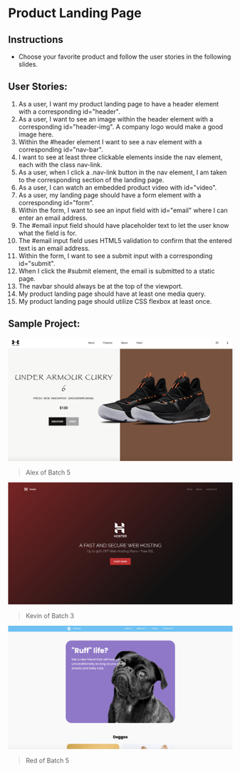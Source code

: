 # Product Landing Page

  ## Instructions
  - Choose your favorite product and follow the user stories in the following slides.

  ## User Stories:
  1. As a user, I want my product landing page to have a header element with a corresponding id="header".
  2. As a user, I want to see an image within the header element with a corresponding id="header-img". A company logo would make a good image here.
  3. Within the #header element I want to see a nav element with a corresponding id="nav-bar".
  4. I want to see at least three clickable elements inside the nav element, each with the class nav-link.
  5. As a user, when I click a .nav-link button in the nav element, I am taken to the corresponding section of the landing page.
  6. As a user, I can watch an embedded product video with id="video".
  7. As a user, my landing page should have a form element with a corresponding id="form".
  8. Within the form, I want to see an input field with id="email" where I can enter an email address.
  9. The #email input field should have placeholder text to let the user know what the field is for.
  10. The #email input field uses HTML5 validation to confirm that the entered text is an email address.
  11.  Within the form, I want to see a submit input with a corresponding id="submit".
  12.  When I click the #submit element, the email is submitted to a static page.
  13.  The navbar should always be at the top of the viewport.
  14.  My product landing page should have at least one media query.
  15.  My product landing page should utilize CSS flexbox at least once.

## Sample Project:
![alex product](assets/alex_product_landing_page.png)
> Alex of Batch 5

![kevin product](assets/kevin_product_landing_page.png)
> Kevin of Batch 3

![red product](assets/red_product_landing_page.png)
> Red of Batch 5